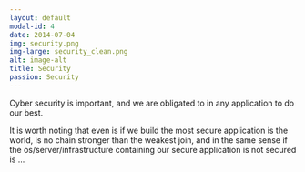```yaml
---
layout: default
modal-id: 4
date: 2014-07-04
img: security.png
img-large: security_clean.png
alt: image-alt
title: Security
passion: Security
---
```

Cyber security is important, and we are obligated to in any application to do our best.

It is worth noting that even is if we build the most secure application is the world, is no chain stronger than the weakest join, and in the same sense if the os/server/infrastructure containing our secure application is not secured is ...